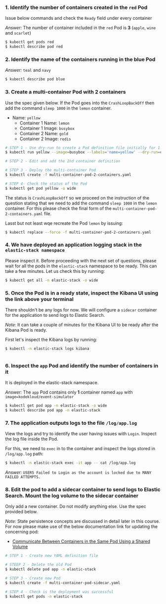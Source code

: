 ### 1. Identify the number of containers created in the `red` Pod

Issue below commands and check the `Ready` field under every container

*Answer:* The number of container included in the `red` Pod is **3** (`apple`, `wine` and `scarlet`) 

```bash
$ kubectl get pods red
$ kubectl describe pod red
```

### 2. Identify the name of the containers running in the blue Pod

*Answer:* `teal` and `navy`

```bash
$ kubectl describe pod blue
```

### 3. Create a multi-container Pod with 2 containers

Use the spec given below. If the Pod goes into the `CrashLoopBackOff` then add the command `sleep 1000` in the `lemon` container.

- Name: `yellow`
  - Container 1 Name: `lemon`
  - Container 1 Image: `busybox` 
  - Container 2 Name: `gold`
  - Container 2 Image: `redis`

```bash
# STEP 1 - Use dry-run to create a Pod definition file initially for 1 container and then we will edit it to add the 2nd container
$ kubectl run yellow --image=busybox --labels='name=yellow' --dry-run=client -o yaml > multi-container-pod-2-containers.yaml

# STEP 2 - Edit and add the 2nd container definition

# STEP 3 - Deploy the multi-container Pod
$ kubectl create -f multi-container-pod-2-containers.yaml

# STEP 4- Check the status of the Pod
$ kubectl get pod yellow -o wide
```

The status is `CrashLoopBackOff` so we proceed on the instruction of the question stating that we need to add the command `sleep 1000` in the `lemon` container. For this please check the final form of the `multi-container-pod-2-containers.yaml` file.

Lasst but not least wqe recreate the Pod `lemon` by issuing:

```bash
$ kubectl replace --force -f multi-container-pod-2-containers.yaml
```

### 4. We have deployed an application logging stack in the `elastic-stack namespace`

Please inspect it. Before proceeding with the next set of questions, please wait for all the pods in the `elastic-stack` namespace to be ready. This can take a few minutes. Let us check this by running:

```bash
$ kubectl get all -n elastic-stack -o wide
```

### 5. Once the Pod is in a ready state, inspect the Kibana UI using the link above your terminal

There shouldn't be any logs for now. We will configure a `sidecar` container for the application to send logs to Elastic Search.

*Note:* It can take a couple of minutes for the Kibana UI to be ready after the Kibana Pod is ready.

First let's inspect the Kibana logs by running:

```bash
$ kubectl -n elastic-stack logs kibana
```

```bash

```

### 6. Inspect the `app` Pod and identify the number of containers in it

It is deployed in the elastic-stack namespace.

*Answer:* The `app` Pod contains only **1** container named `app` with `image=kodekloud/event-simulator`

```bash
$ kubectl get pod app -n elastic-stack -o wide
$ kubectl describe pod app -n elastic-stack
```

### 7. The application outputs logs to the file `/log/app.log`

View the logs and try to identify the user having issues with `Login`. Inspect the log file inside the Pod.

For this, we need to `exec` in to the container and inspect the logs stored in `/log/app.log` path:

```bash
$ kubectl -n elastic-stack exec -it app -- cat /log/app.log
```

*Answer:* `USER5 Failed to Login as the account is locked due to MANY FAILED ATTEMPTS.`

### 8. Edit the pod to add a sidecar container to send logs to Elastic Search. Mount the log volume to the sidecar container

Only add a new container. Do not modify anything else. Use the spec provided below.

*Note:* State persistence concepts are discussed in detail later in this course. For now please make use of the below documentation link for updating the concerning pod:

- [Communicate Between Containers in the Same Pod Using a Shared Volume](https://kubernetes.io/docs/tasks/access-application-cluster/communicate-containers-same-pod-shared-volume/)

```bash
# STEP 1 - Create new YAML definition file

# STEEP 2 - Delete the old Pod
$ kubectl delete pod app -n elastic-stack

# STEP 3 - Create new Pod
$ kubectl create -f multi-container-pod-sidecar.yaml

# STEP 4 - Check is the deployment was successful
$ kubectl get pods -n elastic-stack
```
